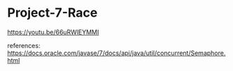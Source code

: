 # Project-7-Race

https://youtu.be/66uRWlEYMMI



references:
https://docs.oracle.com/javase/7/docs/api/java/util/concurrent/Semaphore.html
